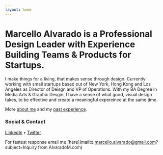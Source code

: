 ```yaml
---
layout: home
---
```


# Marcello Alvarado is a Professional Design Leader with Experience Building Teams & Products for Startups.

I make things for a living, that makes sense through design. Currently working with small startups based out of New York, Hong Kong and Los Angeles as Director of Deisgn and VP of Operations. With my BA Degree in Media Arts & Graphic Desgin, I have a sense of what good, visual design takes, to be effective and create a meaningful expereince at the same time.

More [about me](/about/) and my [past experience](/cv/).

### Social & Contact

[LinkedIn](https://www.linkedin.com/in/marcello-alvarado-31380b13) • [Twitter](https://twitter.com/marcelloalvarad)

For fastest response email me [here](mailto:marcello.alvarado@gmail.com?subject=Inquiry from AlvaradoM.com)